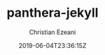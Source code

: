 ---
title: "panthera-jekyll"
github: https://github.com/christianezeani/panthera-jekyll
demo: https://demothemes.github.io/panthera-jekyll/
author: Christian Ezeani
draft: true
ssg:
  - Jekyll
cms:
  - No Cms
date: 2019-06-04T23:36:15Z
github_branch: master
---